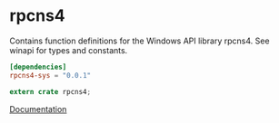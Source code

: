 # rpcns4 #
Contains function definitions for the Windows API library rpcns4. See winapi for types and constants.

```toml
[dependencies]
rpcns4-sys = "0.0.1"
```

```rust
extern crate rpcns4;
```

[Documentation](https://retep998.github.io/doc/rpcns4/)
